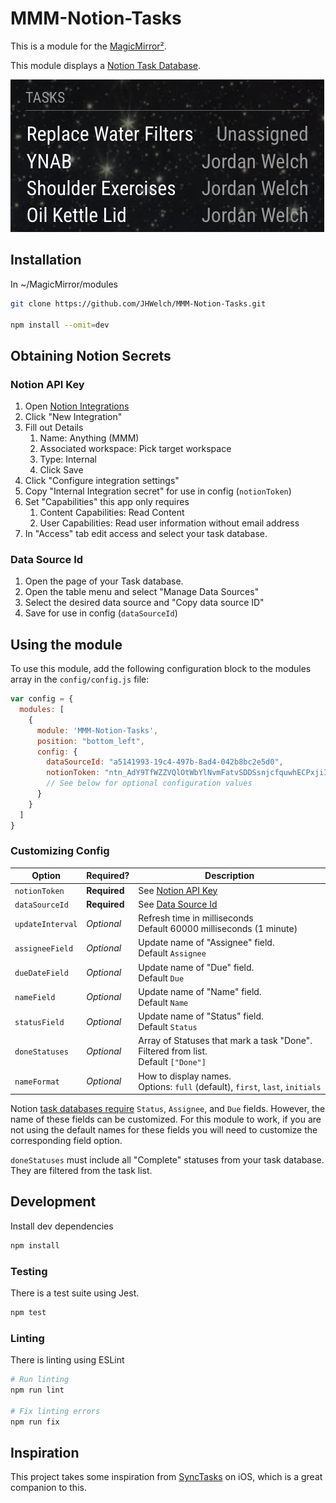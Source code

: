 # MMM-Notion-Tasks

This is a module for the [MagicMirror²](https://github.com/MichMich/MagicMirror/).

This module displays a [Notion Task Database](https://www.notion.com/help/guides/give-your-to-dos-a-home-with-task-databases).

![Screenshot](screenshot.png)

## Installation

In ~/MagicMirror/modules

```sh
git clone https://github.com/JHWelch/MMM-Notion-Tasks.git

npm install --omit=dev
```

## Obtaining Notion Secrets

### Notion API Key

1. Open [Notion Integrations](https://www.notion.so/profile/integrations)
2. Click "New Integration"
3. Fill out Details
   1. Name: Anything (MMM)
   2. Associated workspace: Pick target workspace
   3. Type: Internal
   4. Click Save
4. Click "Configure integration settings"
5. Copy "Internal Integration secret" for use in config (`notionToken`)
6. Set "Capabilities" this app only requires
   1. Content Capabilities: Read Content
   2. User Capabilities: Read user information without email address
7. In "Access" tab edit access and select your task database.

### Data Source Id

1. Open the page of your Task database.
2. Open the table menu and select "Manage Data Sources"
3. Select the desired data source and "Copy data source ID"
4. Save for use in config (`dataSourceId`)

## Using the module

To use this module, add the following configuration block to the modules array in the `config/config.js` file:

```js
var config = {
  modules: [
    {
      module: 'MMM-Notion-Tasks',
      position: "bottom_left",
      config: {
        dataSourceId: "a5141993-19c4-497b-8ad4-042b8bc2e5d0",
        notionToken: "ntn_AdY9TfWZZVQlOtWbYlNvmFatvSDDSsnjcfquwhECPxjiIv",
        // See below for optional configuration values
      }
    }
  ]
}
```

### Customizing Config

| Option           | Required?    | Description                                                                            |
| ---------------- | ------------ | -------------------------------------------------------------------------------------- |
| `notionToken`    | **Required** | See [Notion API Key](#notion-api-key)                                                  |
| `dataSourceId`   | **Required** | See [Data Source Id](#data-source-id)                                                  |
| `updateInterval` | *Optional*   | Refresh time in milliseconds <br>Default 60000 milliseconds (1 minute)                 |
| `assigneeField`  | *Optional*   | Update name of "Assignee" field. <br>Default `Assignee`                                |
| `dueDateField`   | *Optional*   | Update name of "Due" field. <br>Default `Due`                                          |
| `nameField`      | *Optional*   | Update name of "Name" field. <br>Default `Name`                                        |
| `statusField`    | *Optional*   | Update name of "Status" field. <br>Default `Status`                                    |
| `doneStatuses`   | *Optional*   | Array of Statuses that mark a task "Done". Filtered from list. <br> Default `["Done"]` |
| `nameFormat`     | *Optional*   | How to display names. <br>Options: `full` (default), `first`, `last`, `initials`       |

Notion [task databases require](https://www.notion.com/help/guides/give-your-to-dos-a-home-with-task-databases) `Status`, `Assignee`, and `Due` fields. However, the name of these fields can be customized. For this module to work, if you are not using the default names for these fields you will need to customize the corresponding field option.

`doneStatuses` must include all "Complete" statuses from your task database. They are filtered from the task list.

## Development

Install dev dependencies

```sh
npm install
```

### Testing

There is a test suite using Jest.

```sh
npm test
```

### Linting

There is linting using ESLint

```sh
# Run linting
npm run lint

# Fix linting errors
npm run fix
```

## Inspiration

This project takes some inspiration from [SyncTasks](https://www.synctasks.app/) on iOS, which is a great companion to this.
